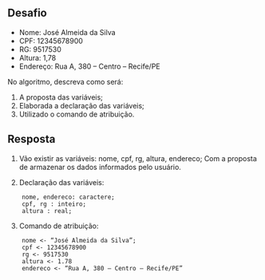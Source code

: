 ## Desafio

- Nome: José Almeida da Silva
- CPF: 12345678900
- RG: 9517530
- Altura: 1,78
- Endereço: Rua A, 380 – Centro – Recife/PE


No algoritmo, descreva como será:
1. A proposta das variáveis;
2. Elaborada a declaração das variáveis;
3. Utilizado o comando de atribuição.

## Resposta

1. Vão existir as variáveis: nome, cpf, rg, altura, endereco; Com a proposta de armazenar os dados informados pelo usuário.


2. Declaração das variáveis:

```portugol
    nome, endereco: caractere;
    cpf, rg : inteiro;
    altura : real;
```


3. Comando de atribuição:

```portugol
    nome <- “José Almeida da Silva”;
    cpf <- 12345678900
    rg <- 9517530
    altura <- 1.78
    endereco <- “Rua A, 380 – Centro – Recife/PE”
```